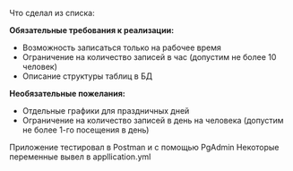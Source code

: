 Что сделал из списка:

**Обязательные требования к реализации:**
- Возможность записаться только на рабочее время
- Ограничение на количество записей в час (допустим не более 10 человек)
- Описание структуры таблиц в БД

**Необязательные пожелания:**
- Отдельные графики для праздничных дней
- Ограничение на количество записей в день на человека (допустим не более 1-го посещения в день)

Приложение тестировал в Postman и с помощью PgAdmin
Некоторые переменные вывел в appllication.yml
